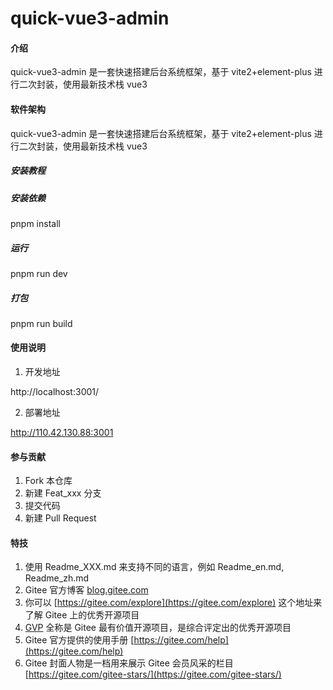 # quick-vue3-admin

#### 介绍

quick-vue3-admin 是一套快速搭建后台系统框架，基于 vite2+element-plus 进行二次封装，使用最新技术栈 vue3

#### 软件架构

quick-vue3-admin 是一套快速搭建后台系统框架，基于 vite2+element-plus 进行二次封装，使用最新技术栈 vue3

##### 安装教程

##### 安装依赖

pnpm install

##### 运行

pnpm run dev

##### 打包

pnpm run build

#### 使用说明

1. 开发地址

http://localhost:3001/

2. 部署地址

http://110.42.130.88:3001

#### 参与贡献

1.  Fork 本仓库
2.  新建 Feat_xxx 分支
3.  提交代码
4.  新建 Pull Request

#### 特技

1.  使用 Readme_XXX.md 来支持不同的语言，例如 Readme_en.md, Readme_zh.md
2.  Gitee 官方博客 [blog.gitee.com](https://blog.gitee.com)
3.  你可以 [https://gitee.com/explore](https://gitee.com/explore) 这个地址来了解 Gitee 上的优秀开源项目
4.  [GVP](https://gitee.com/gvp) 全称是 Gitee 最有价值开源项目，是综合评定出的优秀开源项目
5.  Gitee 官方提供的使用手册 [https://gitee.com/help](https://gitee.com/help)
6.  Gitee 封面人物是一档用来展示 Gitee 会员风采的栏目 [https://gitee.com/gitee-stars/](https://gitee.com/gitee-stars/)
